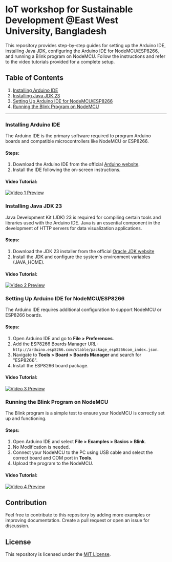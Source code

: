 # IoT workshop for Sustainable Development @East West University, Bangladesh
This repository provides step-by-step guides for setting up the Arduino IDE, installing Java JDK, configuring the Arduino IDE for NodeMCU/ESP8266, and running a Blink program on NodeMCU. Follow the instructions and refer to the video tutorials provided for a complete setup.

## Table of Contents

1. [Installing Arduino IDE](#installing-arduino-ide)
2. [Installing Java JDK 23](#installing-java-jdk-23)
3. [Setting Up Arduino IDE for NodeMCU/ESP8266](#setting-up-arduino-ide-for-nodemcu-esp8266)
4. [Running the Blink Program on NodeMCU](#running-the-blink-program-on-nodemcu)

---

### Installing Arduino IDE

The Arduino IDE is the primary software required to program Arduino boards and compatible microcontrollers like NodeMCU or ESP8266.

#### Steps:
1. Download the Arduino IDE from the official [Arduino website](https://www.arduino.cc/en/software).
2. Install the IDE following the on-screen instructions.

#### Video Tutorial:
<a href="https://www.youtube.com/watch?v=BpjWgBRpcS0" target="_blank">
    <img src="https://img.youtube.com/vi/BpjWgBRpcS0/hqdefault.jpg" alt="Video 1 Preview" />
</a>

### Installing Java JDK 23

Java Development Kit (JDK) 23 is required for compiling certain tools and libraries used with the Arduino IDE. Java is an essential component in the development of HTTP servers for data visualization applications.

#### Steps:
1. Download the JDK 23 installer from the official [Oracle JDK website](https://www.oracle.com/java/technologies/downloads)
2. Install the JDK and configure the system's environment variables (JAVA_HOME).

#### Video Tutorial:
<a href="https://www.youtube.com/watch?v=7CGLfDCYoR4" target="_blank">
    <img src="https://img.youtube.com/vi/7CGLfDCYoR4/hqdefault.jpg" alt="Video 2 Preview" />
</a>

### Setting Up Arduino IDE for NodeMCU/ESP8266

The Arduino IDE requires additional configuration to support NodeMCU or ESP8266 boards.

#### Steps:
1. Open Arduino IDE and go to **File > Preferences**.
2. Add the ESP8266 Boards Manager URL: `http://arduino.esp8266.com/stable/package_esp8266com_index.json`.
3. Navigate to **Tools > Board > Boards Manager** and search for "ESP8266".
4. Install the ESP8266 board package.

#### Video Tutorial:
<a href="https://www.youtube.com/watch?v=psaGkSOoJpY&t=35s" target="_blank">
    <img src="https://img.youtube.com/vi/psaGkSOoJpY/hqdefault.jpg" alt="Video 3 Preview" />
</a>

### Running the Blink Program on NodeMCU

The Blink program is a simple test to ensure your NodeMCU is correctly set up and functioning.

#### Steps:
1. Open Arduino IDE and select **File > Examples > Basics > Blink**.
2. No Modification is needed.
3. Connect your NodeMCU to the PC using USB cable and select the correct board and COM port in **Tools**.
4. Upload the program to the NodeMCU.

#### Video Tutorial:
<a href="https://youtu.be/fALpHXah9-k?si=sAg0InqzU4kIbPnJ" target="_blank">
    <img src="https://img.youtube.com/vi/fALpHXah9-k/hqdefault.jpg" alt="Video 4 Preview" />
</a>

## Contribution

Feel free to contribute to this repository by adding more examples or improving documentation. Create a pull request or open an issue for discussion.

## License

This repository is licensed under the [MIT License](LICENSE).
